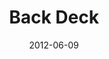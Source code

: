 ---
layout: message
category: message
series: "The Backyard Gospel"
title: "Back Deck"
date: 2012-06-09
audio-description: "Chuck Mingo talks about being boldly authentic in our faith journey."
audio: "http://www.crossroads.net/players/media/hq/backyardgospel_03.mp3"
audio-title: "Back Deck"
audio-duration: "47&#58;46"
program-description: "Program"
program: "http://www.crossroads.net/players/media/hq/06_09-10_12Program.pdf"
program-title: "Back Deck"
video-description: "Chuck Mingo talks about being boldly authentic in our faith journey."
video-title: "Back Deck"
video: "https://s3.amazonaws.com/crossroadsvideomessages/backyardgospel_03.mp4"
video-poster: "https://www.crossroads.net/uploadedfiles/backyardgospel_03_still.jpg"
---